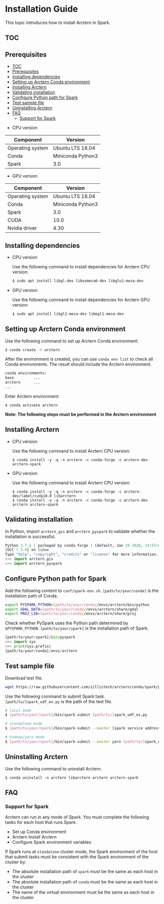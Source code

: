# Installation Guide

This topic introduces how to install Arctern in Spark.

## TOC

## Prerequisites
<!-- TOC -->

- [TOC](#toc)
- [Prerequisites](#prerequisites)
- [Installing dependencies](#installing-dependencies)
- [Setting up Arctern Conda environment](#setting-up-arctern-conda-environment)
- [Installing Arctern](#installing-arctern)
- [Validating installation](#validating-installation)
- [Configure Python path for Spark](#configure-python-path-for-spark)
- [Test sample file](#test-sample-file)
- [Uninstalling Arctern](#uninstalling-arctern)
- [FAQ](#faq)
    - [Support for Spark](#support-for-spark)

<!-- /TOC -->
- CPU version

| Component     | Version              |
| -------- | ----------------- |
| Operating system | Ubuntu LTS 18.04  |
| Conda    | Miniconda Python3 |
| Spark    | 3.0               |

- GPU version

| Component          | Version              |
| ------------- | ----------------- |
| Operating system     | Ubuntu LTS 18.04  |
| Conda         | Miniconda Python3 |
| Spark         | 3.0               |
| CUDA          | 10.0              |
| Nvidia driver | 4.30              |

## Installing dependencies

- CPU version

  Use the following command to install dependencies for Arctern CPU version:

    ```bash
    $ sudo apt install libgl-dev libosmesa6-dev libglu1-mesa-dev
    ```

- GPU version

    Use the following command to install dependencies for Arctern GPU version:

    ```bash
    $ sudo apt install libgl1-mesa-dev libegl1-mesa-dev
    ```

## Setting up Arctern Conda environment

Use the following command to set up Arctern Conda environment:

```bash
$ conda create -n arctern
```

After the environment is created, you can use `conda env list` to check all Conda environments. The result should include the Arctern environment.

```bash
conda environments:
base         ...
arctern      ...
...
```

Enter Arctern environment:

```
$ conda activate arctern
```

**Note: The following steps must be performed in the Arctern environment**

## Installing Arctern

- CPU version

  Use the following command to install Arctern CPU version:

    ```shell
    $ conda install -y -q -n arctern -c conda-forge -c arctern-dev arctern-spark
    ```

- GPU version

  Use the following command to install Arctern CPU version:

    ```shell
    $ conda install -y -q -n arctern -c conda-forge -c arctern-dev/label/cuda10.0 libarctern
    $ conda install -y -q -n arctern -c conda-forge -c arctern-dev arctern arctern-spark
    ```

## Validating installation

In Python, import `arctern_gis` and `arctern_pyspark` to validate whether the installation is successful.

```python
Python 3.7.6 | packaged by conda-forge | (default, Jan 29 2020, 14:55:04)
[GCC 7.3.0] on linux
Type "help", "copyright", "credits" or "license" for more information.
>>> import arctern_gis
>>> import arctern_pyspark
```

## Configure Python path for Spark

Add the following content to `conf/spark-env.sh`. `[path/to/your/conda]` is the installation path of Conda.

```bash
export PYSPARK_PYTHON=[path/to/your/conda]/envs/arctern/bin/python
export GDAL_DATA=[path/to/your/conda]/envs/arctern/share/gdal
export PROJ_LIB=[path/to/your/conda]/envs/arctern/share/proj
```

Check whether PySpark uses the Python path determined by `$PYSPARK_PYTHON`. `[path/to/your/spark]` is the installation path of Spark.

```python
[path/to/your/spark]/bin/pyspark
>>> import sys
>>> print(sys.prefix)
[path/to/your/conda]/envs/arctern
```

## Test sample file

Download test file.

```bash
wget https://raw.githubusercontent.com/zilliztech/arctern/conda/spark/pyspark/examples/gis/spark_udf_ex.py
```

Use the following command to submit Spark task. `[path/to/]spark_udf_ex.py` is the path of the test file.

```bash
# local mode
$ [path/to/your/spark]/bin/spark-submit [path/to/]spark_udf_ex.py

# standalone mode
$ [path/to/your/spark]/bin/spark-submit --master [spark service address] [path/to/]spark_udf_ex.py

# hadoop/yarn mode
$ [path/to/your/spark]/bin/spark-submit --master yarn [path/to/]spark_udf_ex.py
```

## Uninstalling Arctern

Use the following command to uninstall Arctern.

```shell
$ conda uninstall -n arctern libarctern arctern arctern-spark
```

## FAQ

### Support for Spark

Arctern can run in any mode of Spark. You must complete the following tasks for each host that runs Spark.

- Set up Conda environment
- Arctern Install Arctern
- Configure Spark environment variables

If Spark runs at `standalone` cluster mode, the Spark environment of the host that submit tasks must be consistent with the Spark environment of the cluster by:

- The absolute installation path of `spark` must be the same as each host in the cluster
- The absolute installation path of `conda` must be the same as each host in the cluster
- The name of the virtual environment must be the same as each host in the cluster
